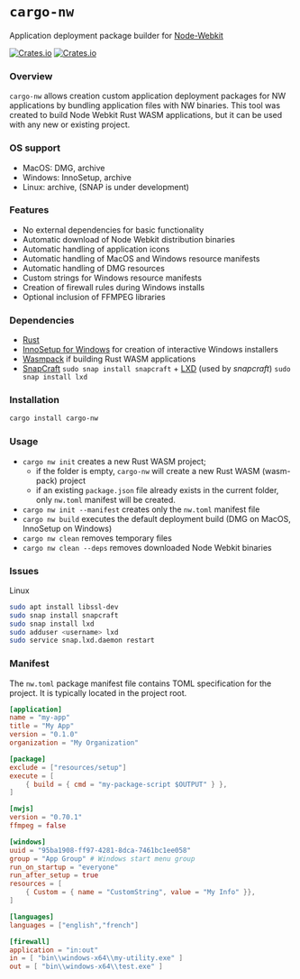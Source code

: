 # `cargo-nw`

Application deployment package builder for [Node-Webkit](https://nwjs.io)

[![Crates.io](https://img.shields.io/crates/l/manual-serializer.svg?maxAge=2592000)](https://crates.io/crates/manual-serializer)
[![Crates.io](https://img.shields.io/crates/v/manual-serializer.svg?maxAge=2592000)](https://crates.io/crates/manual-serializer)

### Overview

`cargo-nw` allows creation custom application deployment packages for NW applications by bundling application files with NW binaries.
This tool was created to build Node Webkit Rust WASM applications, but it can be used with any new or existing project.

### OS support
* MacOS: DMG, archive
* Windows: InnoSetup, archive
* Linux: archive, (SNAP is under development)

### Features
* No external dependencies for basic functionality
* Automatic download of Node Webkit distribution binaries
* Automatic handling of application icons
* Automatic handling of MacOS and Windows resource manifests
* Automatic handling of DMG resources
* Custom strings for Windows resource manifests
* Creation of firewall rules during Windows installs
* Optional inclusion of FFMPEG libraries

### Dependencies
* [Rust](https://www.rust-lang.org/tools/install)
* [InnoSetup for Windows](https://jrsoftware.org/isdl.php) for creation of interactive Windows installers
* [Wasmpack](https://rustwasm.github.io/wasm-pack/installer/) if building Rust WASM applications
* [SnapCraft](https://snapcraft.io/install/snapcraft/ubuntu) `sudo snap install snapcraft` + [LXD](https://linuxcontainers.org/lxd/getting-started-cli/) (used by *snapcraft*) `sudo snap install lxd` 

### Installation
```bash
cargo install cargo-nw
```

### Usage

* `cargo nw init` creates a new Rust WASM project;
    * if the folder is empty, `cargo-nw` will create a new Rust WASM (wasm-pack) project
    * if an existing `package.json` file already exists in the current folder, only `nw.toml` manifest will be created.
* `cargo nw init --manifest` creates only the `nw.toml` manifest file
* `cargo nw build` executes the default deployment build (DMG on MacOS, InnoSetup on Windows)
* `cargo nw clean` removes temporary files
* `cargo nw clean --deps` removes downloaded Node Webkit binaries

### Issues
Linux
```bash
sudo apt install libssl-dev
sudo snap install snapcraft
sudo snap install lxd
sudo adduser <username> lxd
sudo service snap.lxd.daemon restart
```

### Manifest

The `nw.toml` package manifest file contains TOML specification for the project. It is typically located in the project root.

```toml
[application]
name = "my-app"
title = "My App"
version = "0.1.0"
organization = "My Organization"

[package]
exclude = ["resources/setup"]
execute = [
    { build = { cmd = "my-package-script $OUTPUT" } },
]

[nwjs]
version = "0.70.1"
ffmpeg = false

[windows]
uuid = "95ba1908-ff97-4281-8dca-7461bc1ee058"
group = "App Group" # Windows start menu group
run_on_startup = "everyone"
run_after_setup = true
resources = [
    { Custom = { name = "CustomString", value = "My Info" }},
]

[languages]
languages = ["english","french"]

[firewall]
application = "in:out"
in = [ "bin\\windows-x64\\my-utility.exe" ]
out = [ "bin\\windows-x64\\test.exe" ]
```

